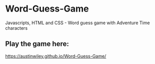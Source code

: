 # Word-Guess-Game
Javascripts, HTML and CSS - Word guess game with Adventure Time characters

## Play the game here:
https://austinwiley.github.io/Word-Guess-Game/
